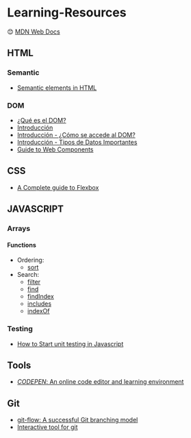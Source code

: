 # Learning-Resources

:blush: [MDN Web Docs](https://developer.mozilla.org)


## HTML
### Semantic
+ [Semantic elements in HTML](https://www.w3schools.com/html/html5_semantic_elements.asp)
### DOM
+ [¿Qué es el DOM?](https://www.youtube.com/watch?v=jgU3Wn0Txec)
+ [Introducción](https://developer.mozilla.org/es/docs/Referencia_DOM_de_Gecko/Introducci%C3%B3n)
+ [Introducción - ¿Cómo se accede al DOM?](https://developer.mozilla.org/es/docs/Referencia_DOM_de_Gecko/Introducci%C3%B3n#.C2.BFC.C3.B3mo_se_accede_al_DOM.3F)
+ [Introducción - Tipos de Datos Importantes](https://developer.mozilla.org/es/docs/Referencia_DOM_de_Gecko/Introducci%C3%B3n#Tipos_de_datos_importantes)
+ [Guide to Web Components](https://developers.google.com/web/fundamentals/web-components)

## CSS
+ [A Complete guide to Flexbox](https://css-tricks.com/snippets/css/a-guide-to-flexbox/)

## JAVASCRIPT
### Arrays
#### Functions
- Ordering: 
  + [sort](https://developer.mozilla.org/es/docs/Web/JavaScript/Referencia/Objetos_globales/Array/sort)
- Search:
  + [filter](https://developer.mozilla.org/es/docs/Web/JavaScript/Referencia/Objetos_globales/Array/filter)
  + [find](https://developer.mozilla.org/es/docs/Web/JavaScript/Referencia/Objetos_globales/Array/find)
  + [findIndex](https://developer.mozilla.org/es/docs/Web/JavaScript/Referencia/Objetos_globales/Array/findIndex)
  + [includes](https://developer.mozilla.org/es/docs/Web/JavaScript/Referencia/Objetos_globales/Array/includes)
  + [indexOf](https://developer.mozilla.org/es/docs/Web/JavaScript/Referencia/Objetos_globales/Array/indexOf)
  
### Testing
+ [How to Start unit testing in Javascript](https://www.freecodecamp.org/news/how-to-start-unit-testing-javascript)

## Tools
+ [*CODEPEN*: An online code editor and learning environment](https://codepen.io/)

## Git
+ [git-flow: A successful Git branching model](https://nvie.com/posts/a-successful-git-branching-model/)
+ [Interactive tool for git](https://github.com/jlord/git-it-electron)


